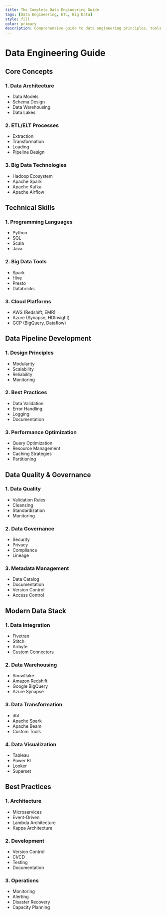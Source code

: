```yaml
---
title: The Complete Data Engineering Guide
tags: [Data Engineering, ETL, Big Data]
style: fill
color: primary
description: Comprehensive guide to data engineering principles, tools, and best practices
---
```


# Data Engineering Guide

## Core Concepts

### 1. Data Architecture
- Data Models
- Schema Design
- Data Warehousing
- Data Lakes

### 2. ETL/ELT Processes
- Extraction
- Transformation
- Loading
- Pipeline Design

### 3. Big Data Technologies
- Hadoop Ecosystem
- Apache Spark
- Apache Kafka
- Apache Airflow

## Technical Skills

### 1. Programming Languages
- Python
- SQL
- Scala
- Java

### 2. Big Data Tools
- Spark
- Hive
- Presto
- Databricks

### 3. Cloud Platforms
- AWS (Redshift, EMR)
- Azure (Synapse, HDInsight)
- GCP (BigQuery, Dataflow)

## Data Pipeline Development

### 1. Design Principles
- Modularity
- Scalability
- Reliability
- Monitoring

### 2. Best Practices
- Data Validation
- Error Handling
- Logging
- Documentation

### 3. Performance Optimization
- Query Optimization
- Resource Management
- Caching Strategies
- Partitioning

## Data Quality & Governance

### 1. Data Quality
- Validation Rules
- Cleansing
- Standardization
- Monitoring

### 2. Data Governance
- Security
- Privacy
- Compliance
- Lineage

### 3. Metadata Management
- Data Catalog
- Documentation
- Version Control
- Access Control

## Modern Data Stack

### 1. Data Integration
- Fivetran
- Stitch
- Airbyte
- Custom Connectors

### 2. Data Warehousing
- Snowflake
- Amazon Redshift
- Google BigQuery
- Azure Synapse

### 3. Data Transformation
- dbt
- Apache Spark
- Apache Beam
- Custom Tools

### 4. Data Visualization
- Tableau
- Power BI
- Looker
- Superset

## Best Practices

### 1. Architecture
- Microservices
- Event-Driven
- Lambda Architecture
- Kappa Architecture

### 2. Development
- Version Control
- CI/CD
- Testing
- Documentation

### 3. Operations
- Monitoring
- Alerting
- Disaster Recovery
- Capacity Planning
